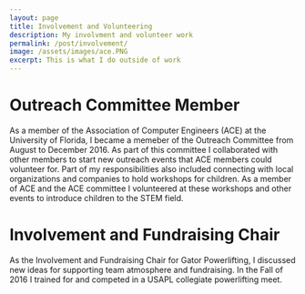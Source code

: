 ```yaml
---
layout: page
title: Involvement and Volunteering
description: My involvment and volunteer work
permalink: /post/involvement/
image: /assets/images/ace.PNG
excerpt: This is what I do outside of work
---
```


# Outreach Committee Member
As a member of the Association of Computer Engineers (ACE) at the University of Florida, I became a memeber of the Outreach Committee from August to December 2016.  As part of this committee I collaborated with other members to start new outreach events that ACE members could volunteer for.  Part of my responsibilities also included connecting with local organizations and companies to hold workshops for children.  As a member of ACE and the ACE committee I volunteered at these workshops and other events to introduce children to the STEM field.

# Involvement and Fundraising Chair
As the Involvement and Fundraising Chair for Gator Powerlifting, I discussed new ideas for supporting team atmosphere and fundraising. In the Fall of 2016 I trained for and competed in a USAPL collegiate powerlifting meet.

